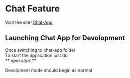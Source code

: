 # Chat Feature
Visit the site! [Chat-App](https://chat-app-63eec.web.app/)

## Launching Chat App for Devolopment

Once switching to chat-app folder <br>
To start the application just do: <br>
** *npm start* **  <br>

Devolpment mode should begin as normal

